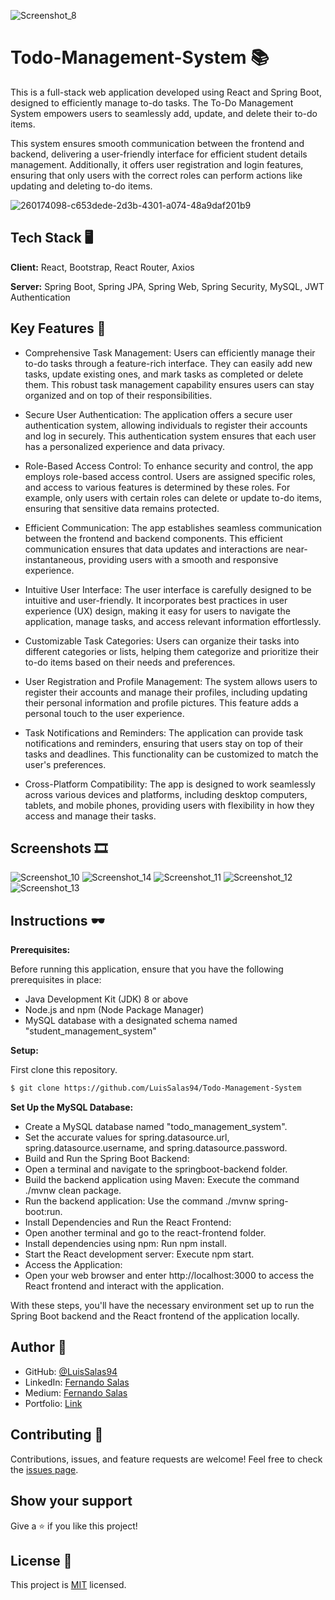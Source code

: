 
![Screenshot_8](https://github.com/LuisSalas94/Todo-Management-System/assets/57297709/22514fef-ad95-4875-9d76-efe00e9b7db5)

# Todo-Management-System 📚

This is a full-stack web application developed using React and Spring Boot, designed to efficiently manage to-do tasks. 
The To-Do Management System empowers users to seamlessly add, update, and delete their to-do items.

This system ensures smooth communication between the frontend and backend, delivering a user-friendly interface for efficient 
student details management. Additionally, it offers user registration and login features, ensuring that only users with the correct roles can perform actions like updating and deleting to-do items.

![260174098-c653dede-2d3b-4301-a074-48a9daf201b9](https://github.com/LuisSalas94/Todo-Management-System/assets/57297709/1e6dbe5f-a1fe-46ee-8f2e-f7e6868e3c3a)

## Tech Stack 🖥

**Client:** React, Bootstrap, React Router, Axios

**Server:** Spring Boot, Spring JPA, Spring Web, Spring Security, MySQL, JWT Authentication

## Key Features 🎇

- Comprehensive Task Management: Users can efficiently manage their to-do tasks through a feature-rich interface. They can easily add new tasks, update existing ones, and mark tasks as completed or delete them. This robust task management capability ensures users can stay organized and on top of their responsibilities.

- Secure User Authentication: The application offers a secure user authentication system, allowing individuals to register their accounts and log in securely. This authentication system ensures that each user has a personalized experience and data privacy.

- Role-Based Access Control: To enhance security and control, the app employs role-based access control. Users are assigned specific roles, and access to various features is determined by these roles. For example, only users with certain roles can delete or update to-do items, ensuring that sensitive data remains protected.

- Efficient Communication: The app establishes seamless communication between the frontend and backend components. This efficient communication ensures that data updates and interactions are near-instantaneous, providing users with a smooth and responsive experience.

- Intuitive User Interface: The user interface is carefully designed to be intuitive and user-friendly. It incorporates best practices in user experience (UX) design, making it easy for users to navigate the application, manage tasks, and access relevant information effortlessly.

- Customizable Task Categories: Users can organize their tasks into different categories or lists, helping them categorize and prioritize their to-do items based on their needs and preferences.

- User Registration and Profile Management: The system allows users to register their accounts and manage their profiles, including updating their personal information and profile pictures. This feature adds a personal touch to the user experience.

- Task Notifications and Reminders: The application can provide task notifications and reminders, ensuring that users stay on top of their tasks and deadlines. This functionality can be customized to match the user's preferences.

- Cross-Platform Compatibility: The app is designed to work seamlessly across various devices and platforms, including desktop computers, tablets, and mobile phones, providing users with flexibility in how they access and manage their tasks.

## Screenshots 🎞

![Screenshot_10](https://github.com/LuisSalas94/Todo-Management-System/assets/57297709/19ed7a05-6044-42db-bb94-017716c8ac00)
![Screenshot_14](https://github.com/LuisSalas94/Todo-Management-System/assets/57297709/b4d3fb0f-2477-4faf-ba94-01eda57d5070)
![Screenshot_11](https://github.com/LuisSalas94/Todo-Management-System/assets/57297709/701bcdf1-a57e-4d6f-a9e2-e9df917d9a69)
![Screenshot_12](https://github.com/LuisSalas94/Todo-Management-System/assets/57297709/08ddce56-b779-4045-b094-849e23633a19)
![Screenshot_13](https://github.com/LuisSalas94/Todo-Management-System/assets/57297709/aab25e11-3dd0-4a7f-b7d6-6f92ac157a4c)


## Instructions 🕶
**Prerequisites:**

Before running this application, ensure that you have the following prerequisites in place:

- Java Development Kit (JDK) 8 or above
- Node.js and npm (Node Package Manager)
- MySQL database with a designated schema named "student_management_system"

**Setup:**

First clone this repository.
```bash
$ git clone https://github.com/LuisSalas94/Todo-Management-System
```
**Set Up the MySQL Database:**

- Create a MySQL database named "todo_management_system".
- Set the accurate values for spring.datasource.url, spring.datasource.username, and spring.datasource.password.
- Build and Run the Spring Boot Backend:
- Open a terminal and navigate to the springboot-backend folder.
- Build the backend application using Maven: Execute the command ./mvnw clean package.
- Run the backend application: Use the command ./mvnw spring-boot:run.
- Install Dependencies and Run the React Frontend:
- Open another terminal and go to the react-frontend folder.
- Install dependencies using npm: Run npm install.
- Start the React development server: Execute npm start.
- Access the Application:
- Open your web browser and enter http://localhost:3000 to access the React frontend and interact with the application.

With these steps, you'll have the necessary environment set up to run the Spring Boot backend and the React frontend of the application locally.

## Author 👤

- GitHub: [@LuisSalas94](https://github.com/LuisSalas94)
- LinkedIn: [Fernando Salas](https://www.linkedin.com/in/luisfernandosalasgave/)
- Medium: [Fernando Salas](https://medium.com/@luisfernandosalasg)
- Portfolio: [Link](https://fernando-salas-portfolio.netlify.app/)

## Contributing 🤝

Contributions, issues, and feature requests are welcome!
Feel free to check the [issues page](../../issues/).


## Show your support

Give a ⭐️ if you like this project!

## License 📝

This project is [MIT](./MIT.md) licensed.  

